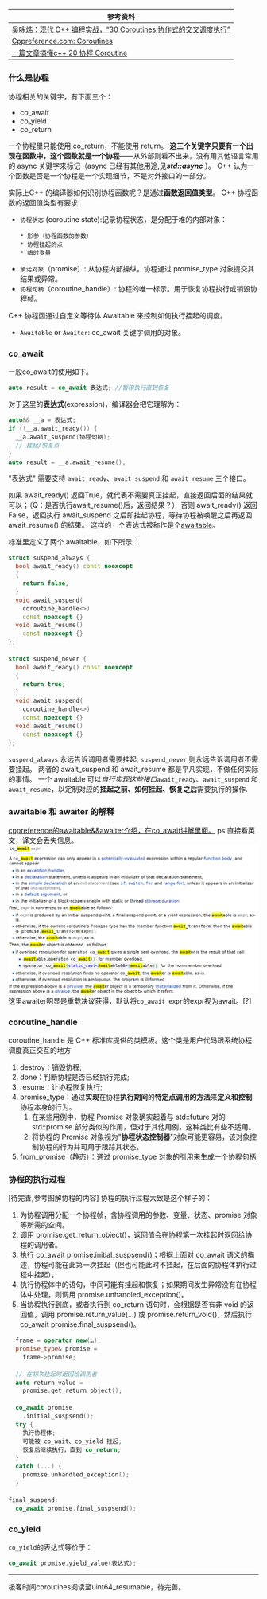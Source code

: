 |参考资料|
|-|
|[吴咏炜：现代 C++ 编程实战，“30 Coroutines:协作式的交叉调度执行”](https://time.geekbang.org/column/article/196785)|
|[Cppreference.com: Coroutines](https://en.cppreference.com/w/cpp/language/coroutines)|
|[一篇文章搞懂c++ 20 协程 Coroutine](https://zhuanlan.zhihu.com/p/615828280)|
### 什么是协程
协程相关的关键字，有下面三个：
* co_await
* co_yield
* co_return  

一个协程里只能使用 co_return，不能使用 return。
<b>这三个关键字只要有一个出现在函数中，这个函数就是一个协程</b>——从外部则看不出来，没有用其他语言常用的 async 关键字来标记（async 已经有其他用途,见***std::async*** ）。
C++ 认为一个函数是否是一个协程是一个实现细节，不是对外接口的一部分。

实际上C++ 的编译器如何识别协程函数呢？是通过**函数返回值类型**。
C++ 协程函数的返回值类型有要求:
* `协程状态` (coroutine state):记录协程状态，是分配于堆的内部对象：
  ```
  * 形参（协程函数的参数）
  * 协程挂起的点
  * 临时变量
  ```
* `承诺对象`（promise）: 从协程内部操纵。协程通过 promise_type 对象提交其结果或异常。
* `协程句柄`（coroutine_handle）: 协程的唯一标示。用于恢复协程执行或销毁协程帧。

C++ 协程函通过自定义等待体 Awaitable 来控制如何执行挂起的调度。
* `Awaitable` or `Awaiter`: co_await 关键字调用的对象。

### co_await

一般co_await的使用如下。
```c++
auto result = co_await 表达式; //暂停执行直到恢复
```
对于这里的**表达式**(expression)，编译器会把它理解为：
```c++
auto&& __a = 表达式;
if (!__a.await_ready()) {
  __a.await_suspend(协程句柄);
  // 挂起/恢复点
}
auto result = __a.await_resume();
```
"表达式" 需要支持 `await_ready`、`await_suspend` 和 `await_resume` 三个接口。

如果 await_ready() 返回True，就代表不需要真正挂起，直接返回后面的结果就可以；（Q：是否执行await_resume()后，返回结果？）
否则 await_ready() 返回False，返回执行 await_suspend 之后即挂起协程，等待协程被唤醒之后再返回 await_resume() 的结果。
这样的一个表达式被称作是个[awaitable]( #awaitable-和-awaiter-的解释)。

标准里定义了两个 awaitable，如下所示：
```c++
struct suspend_always {
  bool await_ready() const noexcept
  {
    return false;
  }
  void await_suspend(
    coroutine_handle<>)
    const noexcept {}
  void await_resume()
    const noexcept {}
};

struct suspend_never {
  bool await_ready() const noexcept
  {
    return true;
  }
  void await_suspend(
    coroutine_handle<>)
    const noexcept {}
  void await_resume()
    const noexcept {}
};
```
`suspend_always` 永远告诉调用者需要挂起;
`suspend_never` 则永远告诉调用者不需要挂起。
两者的 await_suspend 和 await_resume 都是平凡实现，不做任何实际的事情。
一个 awaitable 可以*自行实现这些接口*`await_ready`、`await_suspend` 和 `await_resume`，以定制对应的**挂起之前、如何挂起、恢复之后**需要执行的操作.

### awaitable 和 awaiter 的解释
[cppreference的awaitable&&awaiter介绍，在co_await讲解里面。](https://en.cppreference.com/w/cpp/language/coroutines)
ps:直接看英文，译文会丢失信息。
![awaitable&&awaiter](./CoroutinesImages/awaitable&&awaiter.png)
这里awaiter明显是重载决议获得，默认将`co_await expr`的expr视为await。[?]

### coroutine_handle
coroutine_handle 是 C++ 标准库提供的类模板。这个类是用户代码跟系统协程调度真正交互的地方
1. destroy：销毁协程;
2. done：判断协程是否已经执行完成;
3. resume：让协程恢复执行;
4. promise_type：通过**实现**在协程**执行期间**的**特定点调用的方法**来**定义和控制**协程本身的行为。
   1. 在某些用例中，协程 Promise 对象确实起着与 std::future 对的 std::promise 部分类似的作用，但对于其他用例，这种类比有些不适用。
   2. 将协程的 Promise 对象视为"**协程状态控制器**"对象可能更容易，该对象控制协程的行为并可用于跟踪其状态。
5. from_promise（静态）：通过 promise_type 对象的引用来生成一个协程句柄;

### 协程的执行过程
[待完善,参考图解协程的内容]
协程的执行过程大致是这个样子的：
1. 为协程调用分配一个协程帧，含协程调用的参数、变量、状态、promise 对象等所需的空间。
2. 调用 promise.get_return_object()，返回值会在协程第一次挂起时返回给协程的调用者。
3. 执行 co_await promise.initial_suspsend()；根据上面对 co_await 语义的描述，协程可能在此第一次挂起（但也可能此时不挂起，在后面的协程体执行过程中挂起）。
4. 执行协程体中的语句，中间可能有挂起和恢复；如果期间发生异常没有在协程体中处理，则调用 promise.unhandled_exception()。
5. 当协程执行到底，或者执行到 co_return 语句时，会根据是否有非 void 的返回值，调用 promise.return_value(…) 或 promise.return_void()，然后执行 co_await promise.final_suspsend()。

```c++
  frame = operator new(…);
  promise_type& promise =
    frame->promise;

  // 在初次挂起时返回给调用者
  auto return_value =
    promise.get_return_object();

  co_await promise
    .initial_suspsend();
  try {
    执行协程体;
    可能被 co_wait、co_yield 挂起;
    恢复后继续执行，直到 co_return;
  }
  catch (...) {
    promise.unhandled_exception();
  }

final_suspend:
  co_await promise.final_suspsend();
```

### co_yield
`co_yield`的表达式等价于：
```C++
co_await promise.yield_value(表达式);
```
---------------------------------------------
极客时间coroutines阅读至uint64_resumable，待完善。

